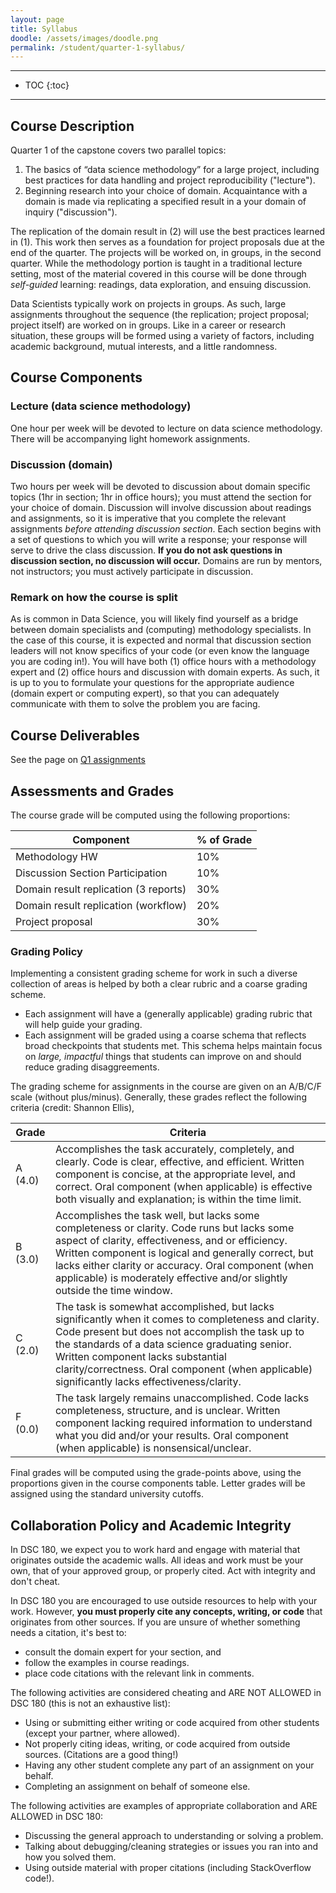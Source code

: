 ```yaml
---
layout: page
title: Syllabus
doodle: /assets/images/doodle.png
permalink: /student/quarter-1-syllabus/
---
```


---
* TOC
{:toc}

---

## Course Description

Quarter 1 of the capstone covers two parallel topics:
1. The basics of “data science methodology” for a large project,
   including best practices for data handling and project
   reproducibility ("lecture").
2. Beginning research into your choice of domain. Acquaintance with a
   domain is made via replicating a specified result in a your domain
   of inquiry ("discussion"). 
   
The replication of the domain result in (2) will use the best
practices learned in (1). This work then serves as a foundation for
project proposals due at the end of the quarter. The projects will be
worked on, in groups, in the second quarter. While the methodology
portion is taught in a traditional lecture setting, most of the
material covered in this course will be done through *self-guided*
learning: readings, data exploration, and ensuing discussion.

Data Scientists typically work on projects in groups. As such, large
assignments throughout the sequence (the replication; project
proposal; project itself) are worked on in groups. Like in a career or
research situation, these groups will be formed using a variety of
factors, including academic background, mutual interests, and a little
randomness.

## Course Components

### Lecture (data science methodology)
One hour per week will be devoted to lecture on data science
methodology. There will be accompanying light homework assignments.

### Discussion (domain)

Two hours per week will be devoted to discussion about domain specific
topics (1hr in section; 1hr in office hours); you must attend the
section for your choice of domain. Discussion will involve discussion
about readings and assignments, so it is imperative that you complete
the relevant assignments *before attending discussion section*. Each
section begins with a set of questions to which you will write a
response; your response will serve to drive the class discussion. **If
you do not ask questions in discussion section, no discussion will
occur.** Domains are run by mentors, not instructors; you must
actively participate in discussion.

### Remark on how the course is split

As is common in Data Science, you will likely find yourself as a
bridge between domain specialists and (computing) methodology
specialists. In the case of this course, it is expected and normal
that discussion section leaders will not know specifics of your code
(or even know the language you are coding in!). You will have both (1)
office hours with a methodology expert and (2) office hours and
discussion with domain experts. As such, it is up to you to formulate
your questions for the appropriate audience (domain expert or
computing expert), so that you can adequately communicate with them to
solve the problem you are facing.

## Course Deliverables

See the page on [Q1 assignments](/student/assignments)

## Assessments and Grades

The course grade will be computed using the following proportions:

|Component|% of Grade|
|---|---|
|Methodology HW|10%|
|Discussion Section Participation|10%|
|Domain result replication (3 reports)|30%|
|Domain result replication (workflow)|20%|
|Project proposal|30%|

### Grading Policy

Implementing a consistent grading scheme for work in such a diverse
collection of areas is helped by both a clear rubric and a coarse
grading scheme.

* Each assignment will have a (generally applicable) grading rubric
  that will help guide your grading. 
* Each assignment will be graded using a coarse schema that reflects
  broad checkpoints that students met. This schema helps maintain
  focus on *large, impactful* things that students can improve on and
  should reduce grading disaggreements.
  
The grading scheme for assignments in the course are given on an
A/B/C/F scale (without plus/minus). Generally, these grades reflect
the following criteria (credit: Shannon Ellis),

|Grade|Criteria|
|---|---|
|A (4.0) |Accomplishes the task accurately, completely, and clearly. Code is clear, effective, and efficient. Written component is concise, at the appropriate level, and correct. Oral component (when applicable) is effective both visually and explanation; is within the time limit. |
|B (3.0) |Accomplishes the task well, but lacks some completeness or clarity. Code runs but lacks some aspect of clarity, effectiveness, and or efficiency. Written component is logical and generally correct, but lacks either clarity or accuracy. Oral component (when applicable) is moderately effective and/or slightly outside the time window. |
|C (2.0) |The task is somewhat accomplished, but lacks significantly when it comes to completeness and clarity. Code present but does not accomplish the task up to the standards of a data science graduating senior. Written component lacks substantial clarity/correctness. Oral component (when applicable) significantly lacks effectiveness/clarity. |
|F (0.0) |The task largely remains unaccomplished. Code lacks completeness, structure, and is unclear. Written component lacking required information to understand what you did and/or your results. Oral component (when applicable) is nonsensical/unclear. |


Final grades will be computed using the grade-points above, using the
proportions given in the course components table. Letter grades will
be assigned using the standard university cutoffs.


## Collaboration Policy and Academic Integrity

In DSC 180, we expect you to work hard and engage with material that
originates outside the academic walls. All ideas and work must be your
own, that of your approved group, or properly cited. Act with
integrity and don't cheat.

In DSC 180 you are encouraged to use outside resources to help with
your work. However, **you must properly cite any concepts, writing, or
code** that originates from other sources. If you are unsure of
whether something needs a citation, it's best to:
* consult the domain expert for your section, and
* follow the examples in course readings.
* place code citations with the relevant link in comments.

The following activities are considered cheating and ARE NOT ALLOWED
in DSC 180 (this is not an exhaustive list):

* Using or submitting either writing or code acquired from other
  students (except your partner, where allowed).
* Not properly citing ideas, writing, or code acquired from outside
  sources. (Citations are a good thing!)
* Having any other student complete any part of an assignment on your
  behalf.
* Completing an assignment on behalf of someone else.

The following activities are examples of appropriate collaboration and
ARE ALLOWED in DSC 180:

* Discussing the general approach to understanding or solving a problem.
* Talking about debugging/cleaning strategies or issues you ran into and how you solved them.
* Using outside material with proper citations (including
StackOverflow code!).
